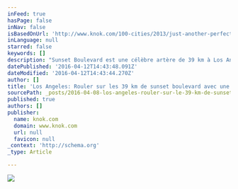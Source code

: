 ```yaml
---
inFeed: true
hasPage: false
inNav: false
isBasedOnUrl: 'http://www.knok.com/100-cities/2013/just-another-perfect-day-in-la/'
inLanguage: null
starred: false
keywords: []
description: "Sunset Boulevard est une célèbre artère de 39 km à Los Angeles, en Californie, allant de Figueroa Street à Downtown Los Angeles jusqu'à la Pacific Coast Highway. Son nom officiel est West Sunset Boulevard, sauf sur la section qui traverse Beverly Hills."
datePublished: '2016-04-12T14:43:48.091Z'
dateModified: '2016-04-12T14:43:44.270Z'
author: []
title: 'Los Angeles: Rouler sur les 39 km de sunset boulevard avec une bonne playlist. '
sourcePath: _posts/2016-04-08-los-angeles-rouler-sur-le-39-km-de-sunset-boulevard-avec-un.md
published: true
authors: []
publisher:
  name: knok.com
  domain: www.knok.com
  url: null
  favicon: null
_context: 'http://schema.org'
_type: Article

---
```

![](https://s3-us-west-2.amazonaws.com/the-grid-img/p/b76c421db08f47d7a0c10249a7c74acb95285a86.jpg)